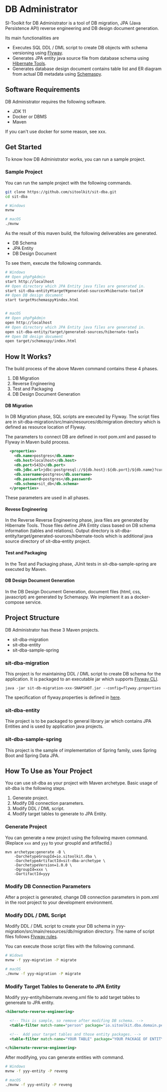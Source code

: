 # DB Administrator

SI-Toolkit for DB Administrator is a tool of DB migration, JPA (Java Persistence API) reverse engineering and DB design document generation.

Its main functionalities are

- Executes SQL DDL / DML script to create DB objects with schema versioning using [Flyway](https://flywaydb.org/).
- Generates JPA entity java source file from database schema using [Hibernate Tools](https://hibernate.org/tools/).
- Generates database design document contains table list and ER diagram from actual DB metadata using [Schemaspy](http://schemaspy.org/).


## Software Requirements

DB Administrator requires the following software.

- JDK 11
- Docker or DBMS
- Maven

If you can't use docker for some reason, see xxx.

## Get Started

To know how DB Administrator works, you can run a sample project.

### Sample Project

You can run the sample project with the following commands.

```sh
git clone https://github.com/sitoolkit/sit-dba.git
cd sit-dba

# Windows
mvnw

# macOS
./mvnw
```

As the result of this maven build, the following deliverables are generated.

- DB Schema
- JPA Entity
- DB Design Document

To see them, execute the following commands.

```sh
# Windows
## Open phpPgAdmin
start http://localhost
## Open directory which JPA Entity java files are generated in.
start sit-dba-entity¥target¥generated-sources¥hibernate-tools¥
## Open DB design document
start target¥schemaspy¥index.html


# macOS
## Open phpPgAdmin
open http://localhost
## Open directory which JPA Entity java files are generated in.
open sit-dba-entity/target/generated-sources/hibernate-tools
## Open DB design document
open target/schemaspy/index.html
```


## How It Works?

The build process of the above Maven command contains these 4 phases.

1. DB Migration
2. Reverse Engineering
3. Test and Packaging
4. DB Design Document Generation


#### DB Migration

In DB Migration phase, SQL scripts are executed by Flyway. The script files are in sit-dba-migration/src/main/resources/db/migration directory which is defined as resource location of Flyway.

The parameters to connect DB are defined in root pom.xml and passed to Flyway in Maven build process.

```xml
  <properties>
    <db.name>postgres</db.name>
    <db.host>localhost</db.host>
    <db.port>5432</db.port>
    <db.jdbc.url>jdbc:postgresql://${db.host}:${db.port}/${db.name}?currentSchema=${db.schema}</db.jdbc.url>
    <db.username>postgres</db.username>
    <db.password>postgres</db.password>
    <db.schema>sit_db</db.schema>
  </properties>
```

These parameters are used in all phases.

#### Revese Engineering

In the Reverse Reverse Engineering phase, java files are generated by Hibernate Tools. Those files define JPA Entity class based on DB schema information (tables and relations). Output directory is sit-dba-entity/target/generated-sources/hibernate-tools which is additional java source directory of sit-dba-entity project.

#### Test and Packaging

In the Test and Packaging phase, JUnit tests in sit-dba-sample-spring are executed by Maven.


#### DB Design Document Generation

In the DB Design Document Generation, document files (html, css, javascript) are generated by Schemaspy. We implement it as a docker-compose service.


## Project Structure

DB Administrator has these 3 Maven projects.

- sit-dba-migration
- sit-dba-entity
- sit-dba-sample-spring


### sit-dba-migration

This project is for maintaining DDL / DML script to create DB schema for the application. It is packaged to an executable jar which supports [Flyway CLI](https://flywaydb.org/documentation/commandline/). 

```
java -jar sit-db-migration-xxx-SNAPSHOT.jar --config=flyway.properties
```

The specification of flyway.properties is defined in [here](https://flywaydb.org/documentation/configfiles).

### sit-dba-entity

Thie project is to be packaged to general library jar which contains JPA Entities and is used by application java projects.

### sit-dba-sample-spring

This project is the sample of implementation of Spring family, uses Spring Boot and Spring Data JPA.

## How To Use as Your Project

You can use sit-dba as your project with Maven archetype.
Basic usage of sit-dba is the following steps.

1. Generate project.
2. Modify DB connection parameters.
3. Modify DDL / DML script.
4. Modify target tables to generate to JPA Entity.

### Generate Project

You can generate a new project using the following maven command.
(Replace `xxx` and `yyy` to your groupId and artifactId.)

```
mvn archetype:generate -B \
    -DarchetypeGroupId=io.sitoolkit.dba \
    -DarchetypeArtifactId=sit-dba-archetype \
    -DarchetypeVersion=1.0.0 \
    -DgroupId=xxx \
    -DartifactId=yyy
```


### Modify DB Connection Parameters

After a project is generated, change DB connection parameters in pom.xml in the root project to your development environment.


### Modify DDL / DML Script

Modify DDL / DML script to create your DB schema in yyy-migration/src/main/resources/db/migration directory.
The name of script files follows <a href="https://flywaydb.org/documentation/migrations#sql-based-migrations" target="sql-migration">Flyway rules</a>.


You can execute those script files with the following command. 

```sh
# Widows
mvnw -f yyy-migration -P migrate

# macOS
./mvnw -f yyy-migration -P migrate
```


### Modify Target Tables to Generate to JPA Entity

Modify yyy-entity/hibernate.reveng.xml file to add target tables to genereate to JPA entity.


```xml
<hibernate-reverse-engineering>

  <!-- This is sample, so remove after modifing DB schema. -->
  <table-filter match-name="person" package="io.sitoolkit.dba.domain.persion"></table-filter>

  <!--  Add your target tables and those entity packages. -->
  <table-filter match-name="YOUR TABLE" package="YOUR PACKAGE OF ENTITY CLASS"></table-filter>

</hibernate-reverse-engineering>
```

After modifying, you can generate entities with command.

```sh
# Windows
mvnw -f yyy-entity -P reveng

# macOS
./mvnw -f yyy-entity -P reveng
```